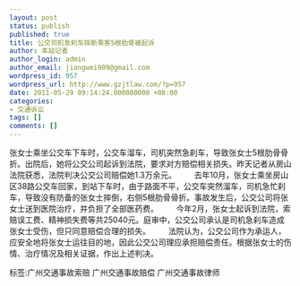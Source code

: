 ```yaml
---
layout: post
status: publish
published: true
title: 公交司机急刹车摔断乘客5根肋骨被起诉
author: 本站记者
author_login: admin
author_email: jiangwei909@gmail.com
wordpress_id: 957
wordpress_url: http://www.gzjtlaw.com/?p=957
date: 2011-05-29 09:14:24.000000000 +08:00
categories:
- 交通诉讼
tags: []
comments: []
---
```

张女士乘坐公交车下车时，公交车溜车，司机突然急刹车，导致张女士5根肋骨骨折。出院后，她将公交公司起诉到法院，要求对方赔偿相关损失。昨天记者从房山法院获悉，法院判决公交公司赔偿她1.3万余元。 　　去年10月，张女士乘坐房山区38路公交车回家，到站下车时，由于路面不平，公交车突然溜车，司机急忙刹车，导致没有防备的张女士摔倒，右侧5根肋骨骨折。事故发生后，公交公司将张女士送到医院治疗，并负担了全部医药费。 　　今年2月，张女士起诉到法院，索赔误工费、精神损失费等共25040元。庭审中，公交公司承认是司机急刹车造成张女士受伤，但只同意赔偿合理的损失。 　　法院认为，公交公司作为承运人，应安全地将张女士运往目的地，因此公交公司理应承担赔偿责任。根据张女士的伤情、治疗情况及相关证据，作出上述判决。标签:广州交通事故索赔 广州交通事故赔偿 广州交通事故律师
